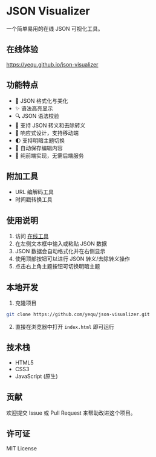 # JSON Visualizer

一个简单易用的在线 JSON 可视化工具。

## 在线体验
https://yequ.github.io/json-visualizer

## 功能特点

- 🎨 JSON 格式化与美化
- ✨ 语法高亮显示
- 🔍 JSON 语法校验
- 🔄 支持 JSON 转义和去除转义
- 📱 响应式设计，支持移动端
- 🌓 支持明暗主题切换
- 💾 自动保存编辑内容
- 🚀 纯前端实现，无需后端服务

## 附加工具

- URL 编解码工具
- 时间戳转换工具

## 使用说明

1. 访问 [在线工具](https://yequ.github.io/json-visualizer)
2. 在左侧文本框中输入或粘贴 JSON 数据
3. JSON 数据会自动格式化并在右侧显示
4. 使用顶部按钮可以进行 JSON 转义/去除转义操作
5. 点击右上角主题按钮可切换明暗主题

## 本地开发

1. 克隆项目
```bash
git clone https://github.com/yequ/json-visualizer.git
```

2. 直接在浏览器中打开 `index.html` 即可运行

## 技术栈

- HTML5
- CSS3
- JavaScript (原生)

## 贡献

欢迎提交 Issue 或 Pull Request 来帮助改进这个项目。

## 许可证

MIT License